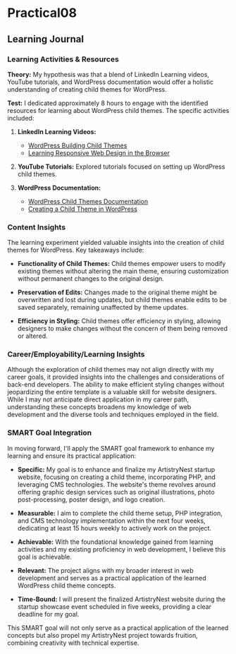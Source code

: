 # Practical08
## Learning Journal

### Learning Activities & Resources

**Theory:** My hypothesis was that a blend of LinkedIn Learning videos, YouTube tutorials, and WordPress documentation would offer a holistic understanding of creating child themes for WordPress.

**Test:** I dedicated approximately 8 hours to engage with the identified resources for learning about WordPress child themes. The specific activities included:

1. **LinkedIn Learning Videos:**
   - [WordPress Building Child Themes](https://www.linkedin.com/learning/wordpress-building-child-themes-3/what-you-need-to-know?autoSkip=true&autoplay=true&resume=false&u=2223545)
   - [Learning Responsive Web Design in the Browser](https://www.linkedin.com/learning/learning-responsive-web-design-in-the-browser/design-responsive-wordpress-themes-in-the-browser?autoplay=true&u=2223545)

2. **YouTube Tutorials:** Explored tutorials focused on setting up WordPress child themes.

3. **WordPress Documentation:**
   - [WordPress Child Themes Documentation](https://developer.wordpress.org/themes/advanced-topics/child-themes/)
   - [Creating a Child Theme in WordPress](https://blog.hubspot.com/website/wordpress-create-child-theme)

### Content Insights

The learning experiment yielded valuable insights into the creation of child themes for WordPress. Key takeaways include:

- **Functionality of Child Themes:** Child themes empower users to modify existing themes without altering the main theme, ensuring customization without permanent changes to the original design.
  
- **Preservation of Edits:** Changes made to the original theme might be overwritten and lost during updates, but child themes enable edits to be saved separately, remaining unaffected by theme updates.

- **Efficiency in Styling:** Child themes offer efficiency in styling, allowing designers to make changes without the concern of them being removed or altered.

### Career/Employability/Learning Insights

Although the exploration of child themes may not align directly with my career goals, it provided insights into the challenges and considerations of back-end developers. The ability to make efficient styling changes without jeopardizing the entire template is a valuable skill for website designers. While I may not anticipate direct application in my career path, understanding these concepts broadens my knowledge of web development and the diverse tools and techniques employed in the field.

### SMART Goal Integration

In moving forward, I'll apply the SMART goal framework to enhance my learning and ensure its practical application:

- **Specific:** My goal is to enhance and finalize my ArtistryNest startup website, focusing on creating a child theme, incorporating PHP, and leveraging CMS technologies. The website's theme revolves around offering graphic design services such as original illustrations, photo post-processing, poster design, and logo creation.

- **Measurable:** I aim to complete the child theme setup, PHP integration, and CMS technology implementation within the next four weeks, dedicating at least 15 hours weekly to actively work on the project.

- **Achievable:** With the foundational knowledge gained from learning activities and my existing proficiency in web development, I believe this goal is achievable.

- **Relevant:** The project aligns with my broader interest in web development and serves as a practical application of the learned WordPress child theme concepts.

- **Time-Bound:** I will present the finalized ArtistryNest website during the startup showcase event scheduled in five weeks, providing a clear deadline for my goal.

This SMART goal will not only serve as a practical application of the learned concepts but also propel my ArtistryNest project towards fruition, combining creativity with technical expertise.

